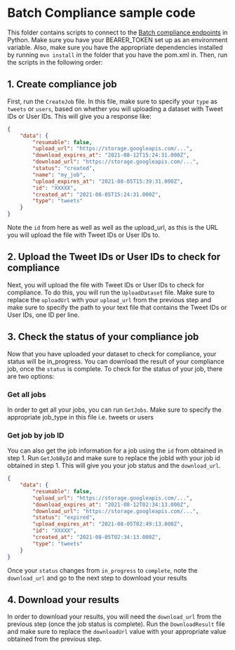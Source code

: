 # Batch Compliance sample code

This folder contains scripts to connect to the [Batch compliance endpoints](https://developer.twitter.com/en/docs/twitter-api/compliance/batch-compliance/introduction) in Python. Make sure you have your BEARER_TOKEN set up as an environment variable. Also, make sure you have the appropriate dependencies installed by running `mvn install` in the folder that you have the pom.xml in. Then, run the scripts in the following order:

## 1. Create compliance job

First, run the `CreateJob` file. In this file, make sure to specify your `type` as `tweets` or `users`, based on whether you will uploading a dataset with Tweet IDs or User IDs. This will give you a response like:

```json
{
    "data": {
        "resumable": false,
        "upload_url": "https://storage.googleapis.com/...",
        "download_expires_at": "2021-08-12T15:24:31.000Z",
        "download_url": "https://storage.googleapis.com/...",
        "status": "created",
        "name": "my_job",
        "upload_expires_at": "2021-08-05T15:39:31.000Z",
        "id": "XXXXX",
        "created_at": "2021-08-05T15:24:31.000Z",
        "type": "tweets"
    }
}
```

Note the `id` from here as well as well as the upload_url, as this is the URL you will upload the file with Tweet IDs or User IDs to.

## 2. Upload the Tweet IDs or User IDs to check for compliance

Next, you will upload the file with Tweet IDs or User IDs to check for compliance. To do this, you will run the `UploadDataset` file. Make sure to replace the `uploadUrl` with your `upload_url` from the previous step and make sure to specify the path to your text file that contains the Tweet IDs or User IDs, one ID per line.

## 3. Check the status of your compliance job

Now that you have uploaded your dataset to check for compliance, your status will be in_progress. You can download the result of your compliance job, once the `status` is complete. To check for the status of your job, there are two options:

### Get all jobs

In order to get all your jobs, you can run `GetJobs`. Make sure to specify the appropriate job_type in this file i.e. tweets or users

### Get job by job ID

You can also get the job information for a job using the `id` from obtained in step 1. Run `GetJobById` and make sure to replace the jobId with your job id obtained in step 1. This will give you your job status and the `download_url`.

```json
{
    "data": {
        "resumable": false,
        "upload_url": "https://storage.googleapis.com/...",
        "download_expires_at": "2021-08-12T02:34:13.000Z",
        "download_url": "https://storage.googleapis.com/...",
        "status": "expired",
        "upload_expires_at": "2021-08-05T02:49:13.000Z",
        "id": "XXXXX",
        "created_at": "2021-08-05T02:34:13.000Z",
        "type": "tweets"
    }
}
```

Once your `status` changes from `in_progress` to `complete`, note the `download_url` and go to the next step to download your results

## 4. Download your results

In order to download your results, you will need the `download_url` from the previous step (once the job status is complete). Run the `DownloadResult` file and make sure to replace the `downloadUrl` value with your appropriate value obtained from the previous step.